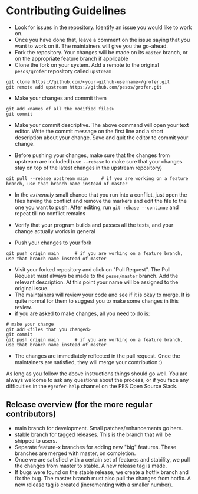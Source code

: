 # Contributing Guidelines

- Look for issues in the repository. Identify an issue you would like to work on.
- Once you have done that, leave a comment on the issue saying that you want to work on it. The maintainers will give you the go-ahead.
- Fork the repository. Your changes will be made on its `master` branch, or on the appropriate feature branch if applicable
- Clone the fork on your system. Add a remote to the original `pesos/grofer` repository called `upstream`
```
git clone https://github.com/<your-github-username>/grofer.git
git remote add upstream https://github.com/pesos/grofer.git
```
- Make your changes and commit them
```
git add <names of all the modified files>
git commit
```

- Make your commit descriptive. The above command will open your text editor. Write the commit message on the first line and a short description about your change. Save and quit the editor to commit your change.

- Before pushing your changes, make sure that the changes from upstream are included (use `--rebase` to make sure that your changes stay on top of the latest changes in the upstream repository)
```
git pull --rebase upstream main     # if you are working on a feature branch, use that branch name instead of master
```

- In the *extremely* small chance that you run into a conflict, just open the files having the conflict and remove the markers and edit the file to the one you want to push. After editing, run `git rebase --continue` and repeat till no conflict remains

- Verify that your program builds and passes all the tests, and your change actually works in general
- Push your changes to your fork
```
git push origin main      # if you are working on a feature branch, use that branch name instead of master
```
- Visit your forked repository and click on "Pull Request". The Pull Request must always be made to the `pesos/master` branch. Add the relevant description. At this point your name will be assigned to the original issue.
- The maintainers will review your code and see if it is okay to merge. It is quite normal for them to suggest you to make some changes in this review.
- if you are asked to make changes, all you need to do is:
```
# make your change
git add <files that you changed>
git commit
git push origin main      # if you are working on a feature branch, use that branch name instead of master
```
- The changes are immediately reflected in the pull request. Once the maintainers are satisfied, they will merge your contribution :)

As long as you follow the above instructions things should go well. You are always welcome to ask any questions about the process, or if you face any difficulties in the `#grofer-help` channel on the PES Open Source Slack.

## Release overview (for the more regular contributors)

- main branch for development. Small patches/enhancements go here.
- stable branch for tagged releases. This is the branch that will be shipped to users.
- Separate feature-x branches for adding new "big" features. These branches are merged with master, on completion.
- Once we are satisfied with a certain set of features and stability, we pull the changes from master to stable. A new release tag is made.
- If bugs were found on the stable release, we create a hotfix branch and fix the bug. The master branch must also pull the changes from hotfix. A new release tag is created (incrementing with a smaller number).
